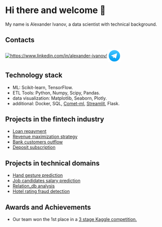 # Hi there and welcome 👋

My name is Alexander Ivanov, a data scientist with technical background.

## Contacts
<a href="https://www.linkedin.com/in/alexander-ivanov/" target="blank"><img align="center" src="https://raw.githubusercontent.com/rahuldkjain/github-profile-readme-generator/master/src/images/icons/Social/linked-in-alt.svg" alt="https://www.linkedin.com/in/alexander-ivanov/" height="30" width="40" /></a>
<a href="https://t.me/aligivanov" target="blank"><img align="center" src="https://github.com/Alex1iv/Alex1iv/blob/d21c272ca29c6fa87a3814a599b208053b24bff2/telegram_icon.png" alt="https://t.me/aligivanov" height="40" width="40" /></a>
</p>


## Technology stack

* ML: Scikit-learn, TensorFlow. 
* ETL Tools: Python, Numpy, Scipy, Pandas. 
* data visualization: Matplotlib, Seaborn, Plotly.
* additional: Docker, SQL, [Comet-ml](https://www.comet.com/), [Streamlit](https://streamlit.io/), Flask.


## Projects in the fintech industry
* [Loan repayment](https://github.com/Alex1iv/Loan_repayment)
* [Revenue maximization strategy](https://github.com/Alex1iv/revenue_maximization_strategy)
* [Bank customers outflow](https://github.com/Alex1iv/Bank_customers_outflow)
* [Deposit subscription](https://github.com/Alex1iv/Deposit-subscription)


## Projects in technical domains
* [Hand gesture prediction](https://github.com/gesture-classification/gesture_classification)
* [Job candidates salary prediction](https://github.com/Alex1iv/Applicant_salary_prediction)
* [Relation_db analysis](https://github.com/Alex1iv/Relation-db)
* [Hotel rating fraud detection](https://github.com/Alex1iv/Hotel-rating-prediction)

## Awards and Achievements

* Our team won the 1st place in a [3 stage Kaggle competition.](https://www.kaggle.com/competitions/motorica-advanced-gesture-classification)